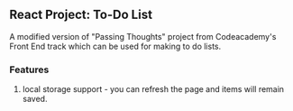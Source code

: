 ## React Project: To-Do List

A modified version of "Passing Thoughts" project from Codeacademy's Front End track which can be used for making to do lists.

### Features

1. local storage support - you can refresh the page and items will remain saved.
